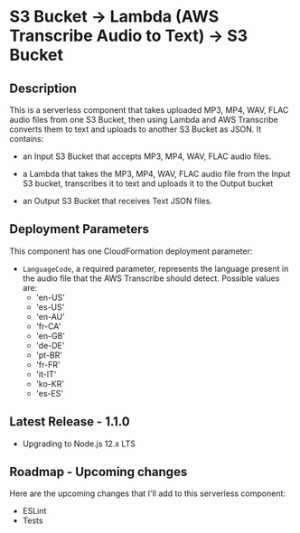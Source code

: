 
# S3 Bucket -> Lambda (AWS Transcribe Audio to Text) -> S3 Bucket

## Description

This is a serverless component that takes uploaded MP3, MP4, WAV, FLAC audio files from one S3 Bucket, then using Lambda and AWS Transcribe converts them to text and uploads to another S3 Bucket as JSON. It contains:

- an Input S3 Bucket that accepts MP3, MP4, WAV, FLAC audio files.

- a Lambda that takes the MP3, MP4, WAV, FLAC audio file from the Input S3 bucket, transcribes it to text and uploads it to the Output bucket

- an Output S3 Bucket that receives Text JSON files.

## Deployment Parameters

This component has one CloudFormation deployment parameter:

- `LanguageCode`, a required parameter, represents the language present in the audio file that the AWS Transcribe should detect. Possible values are:
  - 'en-US'
  - 'es-US'
  - 'en-AU'
  - 'fr-CA'
  - 'en-GB'
  - 'de-DE'
  - 'pt-BR'
  - 'fr-FR'
  - 'it-IT'
  - 'ko-KR'
  - 'es-ES'

## Latest Release - 1.1.0

- Upgrading to Node.js 12.x LTS

## Roadmap - Upcoming changes

Here are the upcoming changes that I'll add to this serverless component:

- ESLint
- Tests
